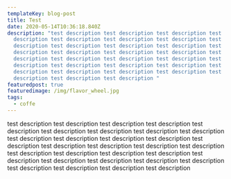 ```yaml
---
templateKey: blog-post
title: Test
date: 2020-05-14T10:36:18.840Z
description: "test description test description test description test
  description test description test description test description test
  description test description test description test description test
  description test description test description test description test
  description test description test description test description test
  description test description test description test description test
  description test description test description test description test
  description test description test description "
featuredpost: true
featuredimage: /img/flavor_wheel.jpg
tags:
  - coffe
---
```

test description test description test description test description test description test description test description test description test description test description test description test description test description test description test description test description test description test description test description test description test description test description test description test description test description test description test description test description test description test description test description